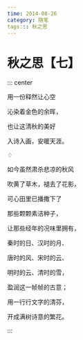 ```yaml
---
time: 2014-08-26
category: 随笔
tags::: 秋之思
---
```


# 秋之思【七】

::: center

用一份释然让心空

沁染着金色的余晖，

也让这清秋的美好

入诗入画，安暖天涯。

♢

如今虽然肃杀悲凉的秋风

吹黄了草木，褪去了花影，

可心田里已播撒下了

那些颗颗素洁种子，

让那些经年的况味里拥有，

秦时的日、汉时的月、

唐时的风、宋时的云、

明时的云、清时的雪，

盈润这一帧帧的古意；

用一行行文字的清芬，

开成满树诗意的繁花。

:::
